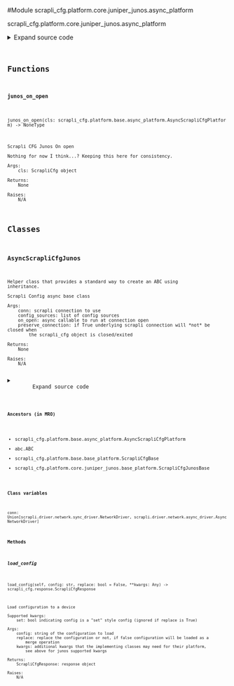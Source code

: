 <link rel="preload stylesheet" as="style" href="https://cdnjs.cloudflare.com/ajax/libs/10up-sanitize.css/11.0.1/sanitize.min.css" integrity="sha256-PK9q560IAAa6WVRRh76LtCaI8pjTJ2z11v0miyNNjrs=" crossorigin>
<link rel="preload stylesheet" as="style" href="https://cdnjs.cloudflare.com/ajax/libs/10up-sanitize.css/11.0.1/typography.min.css" integrity="sha256-7l/o7C8jubJiy74VsKTidCy1yBkRtiUGbVkYBylBqUg=" crossorigin>
<link rel="stylesheet preload" as="style" href="https://cdnjs.cloudflare.com/ajax/libs/highlight.js/10.1.1/styles/github.min.css" crossorigin>
<script defer src="https://cdnjs.cloudflare.com/ajax/libs/highlight.js/10.1.1/highlight.min.js" integrity="sha256-Uv3H6lx7dJmRfRvH8TH6kJD1TSK1aFcwgx+mdg3epi8=" crossorigin></script>
<script>window.addEventListener('DOMContentLoaded', () => hljs.initHighlighting())</script>















#Module scrapli_cfg.platform.core.juniper_junos.async_platform

scrapli_cfg.platform.core.juniper_junos.async_platform

<details class="source">
    <summary>
        <span>Expand source code</span>
    </summary>
    <pre>
        <code class="python">
"""scrapli_cfg.platform.core.juniper_junos.async_platform"""
from typing import Any, Callable, List, Optional

from scrapli.driver import AsyncNetworkDriver
from scrapli.response import MultiResponse, Response
from scrapli_cfg.diff import ScrapliCfgDiffResponse
from scrapli_cfg.exceptions import DiffConfigError
from scrapli_cfg.platform.base.async_platform import AsyncScrapliCfgPlatform
from scrapli_cfg.platform.core.juniper_junos.base_platform import (
    CONFIG_SOURCES,
    JUNOS_ADDTL_PRIVS,
    ScrapliCfgJunosBase,
)
from scrapli_cfg.response import ScrapliCfgResponse


async def junos_on_open(cls: AsyncScrapliCfgPlatform) -> None:
    """
    Scrapli CFG Junos On open

    Nothing for now I think...? Keeping this here for consistency.

    Args:
        cls: ScrapliCfg object

    Returns:
        None

    Raises:
        N/A

    """
    _ = cls


class AsyncScrapliCfgJunos(AsyncScrapliCfgPlatform, ScrapliCfgJunosBase):
    def __init__(
        self,
        conn: AsyncNetworkDriver,
        config_sources: Optional[List[str]] = None,
        on_open: Optional[Callable[..., Any]] = None,
        filesystem: str = "/config/",
        cleanup_post_commit: bool = True,
        preserve_connection: bool = False,
    ) -> None:
        if config_sources is None:
            config_sources = CONFIG_SOURCES

        if on_open is None:
            on_open = junos_on_open

        super().__init__(
            conn=conn,
            config_sources=config_sources,
            on_open=on_open,
            preserve_connection=preserve_connection,
        )

        self.filesystem = filesystem

        self._replace = False
        self._set = False

        self.candidate_config_filename = ""
        self._in_configuration_session = False

        self.cleanup_post_commit = cleanup_post_commit

        original_privs = self.conn.privilege_levels
        updated_privs = {**original_privs, **JUNOS_ADDTL_PRIVS}
        self.conn.privilege_levels = updated_privs
        self.conn.update_privilege_levels()

    async def _delete_candidate_config(self) -> Response:
        """
        Delete candidate config from the filesystem

        Args:
            N/A

        Returns:
            Response: response from deleting the candidate config

        Raises:
            N/A

        """
        delete_result = await self.conn.send_config(
            config=f"rm {self.filesystem}{self.candidate_config_filename}",
            privilege_level="root_shell",
        )
        return delete_result

    async def get_version(self) -> ScrapliCfgResponse:
        response = self._pre_get_version()

        version_result = await self.conn.send_command(command="show version | grep junos:")

        return self._post_get_version(
            response=response,
            scrapli_responses=[version_result],
            result=self._parse_version(device_output=version_result.result),
        )

    async def get_config(self, source: str = "running") -> ScrapliCfgResponse:
        response = self._pre_get_config(source=source)

        if self._in_configuration_session is True:
            config_result = await self.conn.send_config(config="run show configuration")
        else:
            config_result = await self.conn.send_command(command="show configuration")

        return self._post_get_config(
            response=response,
            source=source,
            scrapli_responses=[config_result],
            result=config_result.result,
        )

    async def load_config(
        self, config: str, replace: bool = False, **kwargs: Any
    ) -> ScrapliCfgResponse:
        """
        Load configuration to a device

        Supported kwargs:
            set: bool indicating config is a "set" style config (ignored if replace is True)

        Args:
            config: string of the configuration to load
            replace: replace the configuration or not, if false configuration will be loaded as a
                merge operation
            kwargs: additional kwargs that the implementing classes may need for their platform,
                see above for junos supported kwargs

        Returns:
            ScrapliCfgResponse: response object

        Raises:
            N/A

        """
        self._set = kwargs.get("set", False)

        response = self._pre_load_config(config=config)

        config = self._prepare_load_config(config=config, replace=replace)

        config_result = await self.conn.send_config(config=config, privilege_level="root_shell")

        if self._replace is True:
            load_config = f"load replace {self.filesystem}{self.candidate_config_filename}"
        else:
            if self._set is True:
                load_config = f"load set {self.filesystem}{self.candidate_config_filename}"
            else:
                load_config = f"load merge {self.filesystem}{self.candidate_config_filename}"

        load_result = await self.conn.send_config(config=load_config)
        self._in_configuration_session = True

        return self._post_load_config(
            response=response,
            scrapli_responses=[config_result, load_result],
        )

    async def abort_config(self) -> ScrapliCfgResponse:
        response = self._pre_abort_config(
            session_or_config_file=bool(self.candidate_config_filename)
        )

        abort_result = await self._delete_candidate_config()
        rollback_result = await self.conn.send_config(config="rollback 0")
        self._reset_config_session()

        return self._post_abort_config(
            response=response, scrapli_responses=[abort_result, rollback_result]
        )

    async def commit_config(self, source: str = "running") -> ScrapliCfgResponse:
        scrapli_responses = []
        response = self._pre_commit_config(
            source=source, session_or_config_file=bool(self.candidate_config_filename)
        )

        commit_result = await self.conn.send_config(config="commit")
        scrapli_responses.append(commit_result)

        if self.cleanup_post_commit:
            cleanup_result = await self._delete_candidate_config()
            scrapli_responses.append(cleanup_result)

        self._reset_config_session()

        return self._post_load_config(
            response=response,
            scrapli_responses=scrapli_responses,
        )

    async def diff_config(self, source: str = "running") -> ScrapliCfgDiffResponse:
        scrapli_responses = []
        device_diff = ""
        source_config = ""

        diff_response = self._pre_diff_config(
            source=source, session_or_config_file=bool(self.candidate_config_filename)
        )

        try:
            diff_result = await self.conn.send_config(config="show | compare")
            scrapli_responses.append(diff_result)
            if diff_result.failed:
                msg = "failed generating diff for config session"
                self.logger.critical(msg)
                raise DiffConfigError(msg)

            device_diff = diff_result.result

            source_config_result = await self.get_config(source=source)
            source_config = source_config_result.result

            if isinstance(source_config_result.scrapli_responses, MultiResponse):
                # in this case this will always be a multiresponse or nothing (failure) but mypy
                # doesnt know that, hence the isinstance check
                scrapli_responses.extend(source_config_result.scrapli_responses)

            if source_config_result.failed:
                msg = "failed fetching source config for diff comparison"
                self.logger.critical(msg)
                raise DiffConfigError(msg)

        except DiffConfigError:
            pass

        source_config, candidate_config = self._normalize_source_candidate_configs(
            source_config=source_config
        )

        return self._post_diff_config(
            diff_response=diff_response,
            scrapli_responses=scrapli_responses,
            source_config=source_config,
            candidate_config=candidate_config,
            device_diff=device_diff,
        )
        </code>
    </pre>
</details>



## Functions

    

#### junos_on_open
`junos_on_open(cls: scrapli_cfg.platform.base.async_platform.AsyncScrapliCfgPlatform) ‑> NoneType`

```text
Scrapli CFG Junos On open

Nothing for now I think...? Keeping this here for consistency.

Args:
    cls: ScrapliCfg object

Returns:
    None

Raises:
    N/A
```




## Classes

### AsyncScrapliCfgJunos


```text
Helper class that provides a standard way to create an ABC using
inheritance.

Scrapli Config async base class

Args:
    conn: scrapli connection to use
    config_sources: list of config sources
    on_open: async callable to run at connection open
    preserve_connection: if True underlying scrapli connection will *not* be closed when
        the scrapli_cfg object is closed/exited

Returns:
    None

Raises:
    N/A
```

<details class="source">
    <summary>
        <span>Expand source code</span>
    </summary>
    <pre>
        <code class="python">
class AsyncScrapliCfgJunos(AsyncScrapliCfgPlatform, ScrapliCfgJunosBase):
    def __init__(
        self,
        conn: AsyncNetworkDriver,
        config_sources: Optional[List[str]] = None,
        on_open: Optional[Callable[..., Any]] = None,
        filesystem: str = "/config/",
        cleanup_post_commit: bool = True,
        preserve_connection: bool = False,
    ) -> None:
        if config_sources is None:
            config_sources = CONFIG_SOURCES

        if on_open is None:
            on_open = junos_on_open

        super().__init__(
            conn=conn,
            config_sources=config_sources,
            on_open=on_open,
            preserve_connection=preserve_connection,
        )

        self.filesystem = filesystem

        self._replace = False
        self._set = False

        self.candidate_config_filename = ""
        self._in_configuration_session = False

        self.cleanup_post_commit = cleanup_post_commit

        original_privs = self.conn.privilege_levels
        updated_privs = {**original_privs, **JUNOS_ADDTL_PRIVS}
        self.conn.privilege_levels = updated_privs
        self.conn.update_privilege_levels()

    async def _delete_candidate_config(self) -> Response:
        """
        Delete candidate config from the filesystem

        Args:
            N/A

        Returns:
            Response: response from deleting the candidate config

        Raises:
            N/A

        """
        delete_result = await self.conn.send_config(
            config=f"rm {self.filesystem}{self.candidate_config_filename}",
            privilege_level="root_shell",
        )
        return delete_result

    async def get_version(self) -> ScrapliCfgResponse:
        response = self._pre_get_version()

        version_result = await self.conn.send_command(command="show version | grep junos:")

        return self._post_get_version(
            response=response,
            scrapli_responses=[version_result],
            result=self._parse_version(device_output=version_result.result),
        )

    async def get_config(self, source: str = "running") -> ScrapliCfgResponse:
        response = self._pre_get_config(source=source)

        if self._in_configuration_session is True:
            config_result = await self.conn.send_config(config="run show configuration")
        else:
            config_result = await self.conn.send_command(command="show configuration")

        return self._post_get_config(
            response=response,
            source=source,
            scrapli_responses=[config_result],
            result=config_result.result,
        )

    async def load_config(
        self, config: str, replace: bool = False, **kwargs: Any
    ) -> ScrapliCfgResponse:
        """
        Load configuration to a device

        Supported kwargs:
            set: bool indicating config is a "set" style config (ignored if replace is True)

        Args:
            config: string of the configuration to load
            replace: replace the configuration or not, if false configuration will be loaded as a
                merge operation
            kwargs: additional kwargs that the implementing classes may need for their platform,
                see above for junos supported kwargs

        Returns:
            ScrapliCfgResponse: response object

        Raises:
            N/A

        """
        self._set = kwargs.get("set", False)

        response = self._pre_load_config(config=config)

        config = self._prepare_load_config(config=config, replace=replace)

        config_result = await self.conn.send_config(config=config, privilege_level="root_shell")

        if self._replace is True:
            load_config = f"load replace {self.filesystem}{self.candidate_config_filename}"
        else:
            if self._set is True:
                load_config = f"load set {self.filesystem}{self.candidate_config_filename}"
            else:
                load_config = f"load merge {self.filesystem}{self.candidate_config_filename}"

        load_result = await self.conn.send_config(config=load_config)
        self._in_configuration_session = True

        return self._post_load_config(
            response=response,
            scrapli_responses=[config_result, load_result],
        )

    async def abort_config(self) -> ScrapliCfgResponse:
        response = self._pre_abort_config(
            session_or_config_file=bool(self.candidate_config_filename)
        )

        abort_result = await self._delete_candidate_config()
        rollback_result = await self.conn.send_config(config="rollback 0")
        self._reset_config_session()

        return self._post_abort_config(
            response=response, scrapli_responses=[abort_result, rollback_result]
        )

    async def commit_config(self, source: str = "running") -> ScrapliCfgResponse:
        scrapli_responses = []
        response = self._pre_commit_config(
            source=source, session_or_config_file=bool(self.candidate_config_filename)
        )

        commit_result = await self.conn.send_config(config="commit")
        scrapli_responses.append(commit_result)

        if self.cleanup_post_commit:
            cleanup_result = await self._delete_candidate_config()
            scrapli_responses.append(cleanup_result)

        self._reset_config_session()

        return self._post_load_config(
            response=response,
            scrapli_responses=scrapli_responses,
        )

    async def diff_config(self, source: str = "running") -> ScrapliCfgDiffResponse:
        scrapli_responses = []
        device_diff = ""
        source_config = ""

        diff_response = self._pre_diff_config(
            source=source, session_or_config_file=bool(self.candidate_config_filename)
        )

        try:
            diff_result = await self.conn.send_config(config="show | compare")
            scrapli_responses.append(diff_result)
            if diff_result.failed:
                msg = "failed generating diff for config session"
                self.logger.critical(msg)
                raise DiffConfigError(msg)

            device_diff = diff_result.result

            source_config_result = await self.get_config(source=source)
            source_config = source_config_result.result

            if isinstance(source_config_result.scrapli_responses, MultiResponse):
                # in this case this will always be a multiresponse or nothing (failure) but mypy
                # doesnt know that, hence the isinstance check
                scrapli_responses.extend(source_config_result.scrapli_responses)

            if source_config_result.failed:
                msg = "failed fetching source config for diff comparison"
                self.logger.critical(msg)
                raise DiffConfigError(msg)

        except DiffConfigError:
            pass

        source_config, candidate_config = self._normalize_source_candidate_configs(
            source_config=source_config
        )

        return self._post_diff_config(
            diff_response=diff_response,
            scrapli_responses=scrapli_responses,
            source_config=source_config,
            candidate_config=candidate_config,
            device_diff=device_diff,
        )
        </code>
    </pre>
</details>


#### Ancestors (in MRO)
- scrapli_cfg.platform.base.async_platform.AsyncScrapliCfgPlatform
- abc.ABC
- scrapli_cfg.platform.base.base_platform.ScrapliCfgBase
- scrapli_cfg.platform.core.juniper_junos.base_platform.ScrapliCfgJunosBase
#### Class variables

    
`conn: Union[scrapli.driver.network.sync_driver.NetworkDriver, scrapli.driver.network.async_driver.AsyncNetworkDriver]`



#### Methods

    

##### load_config
`load_config(self, config: str, replace: bool = False, **kwargs: Any) ‑> scrapli_cfg.response.ScrapliCfgResponse`

```text
Load configuration to a device

Supported kwargs:
    set: bool indicating config is a "set" style config (ignored if replace is True)

Args:
    config: string of the configuration to load
    replace: replace the configuration or not, if false configuration will be loaded as a
        merge operation
    kwargs: additional kwargs that the implementing classes may need for their platform,
        see above for junos supported kwargs

Returns:
    ScrapliCfgResponse: response object

Raises:
    N/A
```